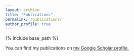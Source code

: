 ```yaml
---
layout: archive
title: "Publications"
permalink: /publications/
author_profile: true
---
```


{% include base_path %}


You can find my publications on <u><a href="https://scholar.google.com/citations?user=rUmuBOQAAAAJ&hl=en">my Google Scholar profile</a>.</u>
